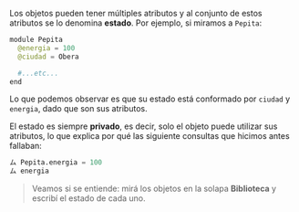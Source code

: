 Los objetos pueden tener múltiples atributos y al conjunto de estos atributos se lo denomina **estado**.
Por ejemplo, si miramos a `Pepita`:

```python
module Pepita
  @energia = 100
  @ciudad = Obera

  #...etc...
end
```

Lo que podemos observar es que su estado está conformado por `ciudad` y `energia`, dado que son sus atributos.

El estado es siempre **privado**, es decir, solo el objeto puede utilizar sus atributos, lo que explica por qué las siguiente consultas que hicimos antes fallaban:

```python
ム Pepita.energia = 100
ム energia
```

> Veamos si se entiende: mirá los objetos en la solapa **Biblioteca** y escribí el estado de cada uno.
